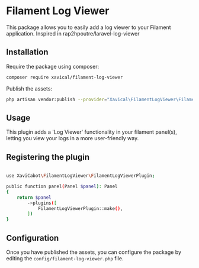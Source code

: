 # Filament Log Viewer

This package allows you to easily add a log viewer to your Filament application. Inspired in rap2hpoutre/laravel-log-viewer

## Installation

Require the package using composer:

```bash
composer require xavical/filament-log-viewer
```

Publish the assets:

```bash
php artisan vendor:publish --provider="Xavical\FilamentLogViewer\FilamentLogViewerServiceProvider"
```

## Usage

This plugin adds a 'Log Viewer' functionality in your filament panel(s), letting you view your logs in a more user-friendly way.

## Registering the plugin

```bash

use XaviCabot\FilamentLogViewer\FilamentLogViewerPlugin;

public function panel(Panel $panel): Panel
{
    return $panel
        ->plugins([
            FilamentLogViewerPlugin::make(),
        ])
}
```

## Configuration

Once you have published the assets, you can configure the package by editing the `config/filament-log-viewer.php` file.

